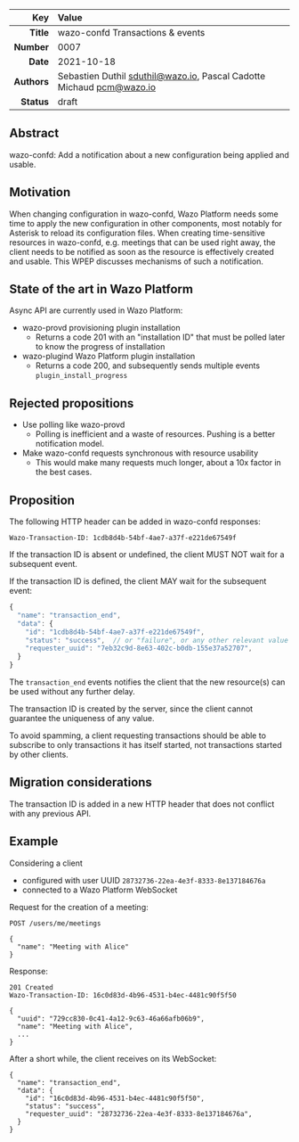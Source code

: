 | Key | Value |
| ---: | :--- |
| **Title** | wazo-confd Transactions & events |
| **Number** | 0007 |
| **Date** | 2021-10-18 |
| **Authors** | Sebastien Duthil <sduthil@wazo.io>, Pascal Cadotte Michaud <pcm@wazo.io> |
| **Status** | draft |

## Abstract

wazo-confd: Add a notification about a new configuration being applied and usable.

## Motivation

When changing configuration in wazo-confd, Wazo Platform needs some time to
apply the new configuration in other components, most notably for Asterisk to
reload its configuration files. When creating time-sensitive resources in
wazo-confd, e.g. meetings that can be used right away, the client needs to be
notified as soon as the resource is effectively created and usable. This WPEP
discusses mechanisms of such a notification.

## State of the art in Wazo Platform

Async API are currently used in Wazo Platform:

* wazo-provd provisioning plugin installation
  * Returns a code 201 with an "installation ID" that must be polled later to know the progress of installation
* wazo-plugind Wazo Platform plugin installation
  * Returns a code 200, and subsequently sends multiple events `plugin_install_progress`
  
## Rejected propositions

* Use polling like wazo-provd
  * Polling is inefficient and a waste of resources. Pushing is a better notification model.
* Make wazo-confd requests synchronous with resource usability
  * This would make many requests much longer, about a 10x factor in the best cases.

## Proposition

The following HTTP header can be added in wazo-confd responses:

```http
Wazo-Transaction-ID: 1cdb8d4b-54bf-4ae7-a37f-e221de67549f
```

If the transaction ID is absent or undefined, the client MUST NOT wait for a subsequent event.

If the transaction ID is defined, the client MAY wait for the subsequent event:

```js
{
  "name": "transaction_end",
  "data": {
    "id": "1cdb8d4b-54bf-4ae7-a37f-e221de67549f",
    "status": "success",  // or "failure", or any other relevant value
    "requester_uuid": "7eb32c9d-8e63-402c-b0db-155e37a52707",
  }
}
```

The `transaction_end` events notifies the client that the new resource(s) can be used without any further delay.

The transaction ID is created by the server, since the client cannot guarantee the uniqueness of any value.

To avoid spamming, a client requesting transactions should be able to subscribe to only transactions it has itself started, not transactions started by other clients.

## Migration considerations

The transaction ID is added in a new HTTP header that does not conflict with any
previous API.

## Example

Considering a client

* configured with user UUID `28732736-22ea-4e3f-8333-8e137184676a`
* connected to a Wazo Platform WebSocket

Request for the creation of a meeting:

```http
POST /users/me/meetings

{
  "name": "Meeting with Alice"
}
```

Response:

```http
201 Created
Wazo-Transaction-ID: 16c0d83d-4b96-4531-b4ec-4481c90f5f50

{
  "uuid": "729cc830-0c41-4a12-9c63-46a66afb06b9",
  "name": "Meeting with Alice",
  ...
}
```

After a short while, the client receives on its WebSocket:

```
{
  "name": "transaction_end",
  "data": {
    "id": "16c0d83d-4b96-4531-b4ec-4481c90f5f50",
    "status": "success",
    "requester_uuid": "28732736-22ea-4e3f-8333-8e137184676a",
  }
}
```
